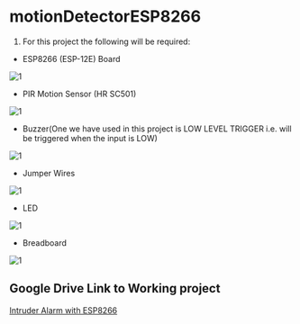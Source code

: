 # motionDetectorESP8266

1. For this project the following will be required:

  * ESP8266 (ESP-12E) Board 
  
  ![1](https://github.com/yagdev99/motionDetectorESP8266/blob/master/pics/2.png)
  
  * PIR Motion Sensor (HR SC501)
  
  ![1](https://github.com/yagdev99/motionDetectorESP8266/blob/master/pics/4.png)
  
  * Buzzer(One we have used in this project is LOW LEVEL TRIGGER i.e. will be triggered when the input is LOW)
 
 ![1](https://github.com/yagdev99/motionDetectorESP8266/blob/master/pics/7.png)
  
  * Jumper Wires
 
 ![1](https://github.com/yagdev99/motionDetectorESP8266/blob/master/pics/9.jpg)
  
  * LED
 
 ![1](https://github.com/yagdev99/motionDetectorESP8266/blob/master/pics/5.jpg)
  
  * Breadboard
 
 ![1](https://github.com/yagdev99/motionDetectorESP8266/blob/master/pics/8.jpg)

## Google Drive Link to Working project
[Intruder Alarm with ESP8266](https://drive.google.com/file/d/19tFv1GG8p5I7XCJ6Q0uwpn3n2osI7TKg/view?usp=drivesdk "Click to view Google Drive Link")

